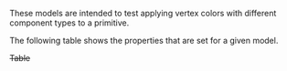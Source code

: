 These models are intended to test applying vertex colors with different component types to a primitive.  

The following table shows the properties that are set for a given model.  

~~Table~~ 
